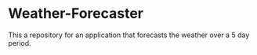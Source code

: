 # Weather-Forecaster
This a repository for an application that forecasts the weather over a 5 day period. 
